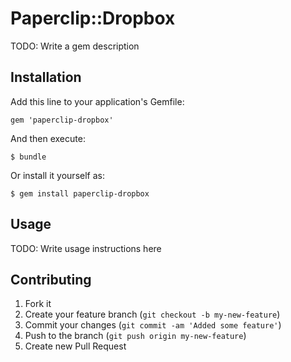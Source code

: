 # Paperclip::Dropbox

TODO: Write a gem description

## Installation

Add this line to your application's Gemfile:

    gem 'paperclip-dropbox'

And then execute:

    $ bundle

Or install it yourself as:

    $ gem install paperclip-dropbox

## Usage

TODO: Write usage instructions here

## Contributing

1. Fork it
2. Create your feature branch (`git checkout -b my-new-feature`)
3. Commit your changes (`git commit -am 'Added some feature'`)
4. Push to the branch (`git push origin my-new-feature`)
5. Create new Pull Request
